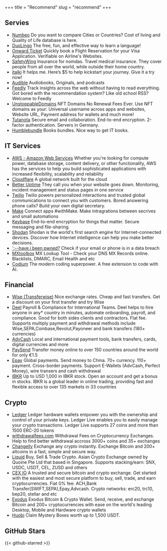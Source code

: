 +++
title = "Recommend"
slug = "recommend"
+++

## Servies
- [Numbeo](https://www.numbeo.com/)
  Do you want to compare Cities or Countries? Cost of living and Quality of Life database is here.
- [DuoLingo](https://cageyv.dev/recommend/duolingo)
  The free, fun, and effective way to learn a language! 
- [Onward Ticket](https://onwardticket.com/)
  Quickly book a Flight Reservation for your Visa Application. Verifiable on Airline's Websites.
- [SafetyWing](https://safetywing.com/nomad-insurance/)
  Insurance for nomdas. Travel medical insurance. They cover people from all over the world, while outside their home country.
- [italki](https://cageyv.dev/recommend/italki)
  It helps me. Here’s $5 to help kickstart your journey. Give it a try now!
- [Audible](https://www.audible.com/)
  Audiobooks, Originals, and podcasts
- [Feedly](https://feedly.com/)
  Track insights across the web without having to read everything. Got bored with the recommendation system? Like old school RSS? Welcome to Feedly
- [UnstoppableDomains](https://cageyv.dev/recommend/unstoppabledomains)
  NFT Domains No Renewal Fees Ever. Use NFT domains as your: Universal username across apps and websites, Website URL, Payment address for wallets and much more!
- [Tutanota](https://cageyv.dev/recommend/tutanota)
  Secure email and collaboration. End-to-end encryption. 2-factor authentication. Servers in Germany.
- [Humblebundle](https://cageyv.dev/recommend/humblebundle)
  Books bundles. Nice way to get IT books.


## IT Services 
- [AWS - Amazon Web Services](https://aws.amazon.com/)
  Whether you're looking for compute power, database storage, content delivery, or other functionality, AWS has the services to help you build sophisticated applications with increased flexibility, scalability and reliability
- [Cloudflare](https://www.cloudflare.com/)
  A global network built for the cloud
- [Better Uptime](https://betteruptime.com/)
  They call you when your website goes down. Monitoring, incident management and status pages in one service
- [Twilio](https://cageyv.dev/recommend/twilio)
  Twilio powers personalized interactions and trusted global communications to connect you with customers. Bored answering phone calls? Build your own digital secretary.
- [Make](https://www.make.com/)
  Connect apps #withMake. Make intragrations between secrives and small automations
- [Keybase](https://keybase.io/)
  End-to-end encryption for things that matter. Secure messaging and file-sharing.
- [Shodan](https://www.shodan.io/)
  Shodan is the world's first search engine for Internet-connected devices. Discover how Internet intelligence can help you make better decisions.
- [';--have i been pwned?](https://haveibeenpwned.com/)
  Check if your email or phone is in a data breach
- [MXtoolbox](https://mxtoolbox.com/)
  MX Lookup Tool - Check your DNS MX Records online. Blacklists, DMARC, Email Health and etc
- [Codium](https://cageyv.dev/recommend/codeium)
  The modern coding superpower. A free extension to code with AI.
   
## Financial
- [Wise (Transferwise)](https://cageyv.dev/recommend/wise)
  Nice exchange rates. Cheap and fast transfers. Get a discount on your first transfer and try Wise
- [Deel](https://cageyv.dev/recommend/letsdeel)
  Payroll & Compliance for International Teams. Deel helps to hire anyone in any* country in minutes, automate onboarding, payroll, and compliance. Good for both sides clients and contractors. Flat fee. Supports multiply payment and withdrawal methods include Wise,SEPA,Coinbase,Revolut,Payoneer and bank transfers (180+ currencies) 
- [AdvCash](https://cageyv.dev/recommend/advcash)
  Local and international payment tools, bank transfers, cards, digital currencies and more
- [PaySend](https://cageyv.dev/recommend/paysend)
  Transfer money online to over 150 countries around the world for only €1.5
- [Epay](https://cageyv.dev/recommend/epay)
  Global payments. Send money to China. 70+ currency. 110+ payment. Cross-border payments. Support E-Wallets (AdvCash, Perfect Money), wire transers and cash withdrawal
- [IBKR](https://cageyv.dev/recommend/ibkr)
  Up to USD 1,000 in IBKR stock. Open an account and get a bonus in stocks. IBKR is a global leader in online trading, providing fast and flexible access to over 135 markets in 33 countries

## Crypto
- [Ledger](https://cageyv.dev/recommend/ledger)
  Ledger hardware wallets empower you with the ownership and control of your private keys. Ledger Live enables you to easily manage your crypto transactions. Ledger Live supports 27 coins and more than 1500 ERC-20 tokens
- [withdrawalfees.com](https://withdrawalfees.com/)
  Withdrawal Fees on Cryptocurrency Exchanges. Help to find better withdrawal accross 3000+ coins and 35+ exchanges
- [Changelly](https://cageyv.dev/recommend/changelly) 
  Exchange any crypto instantly. Exchange Bitcoin and 200+ altcoins in a fast, simple and secure way.
- [Liquid](https://cageyv.dev/recommend/liquid)
  Buy, Sell & Trade Crypto. Asian Crypto Exchange owned by Quoine Pte Ltd that based in Singapore. Supports stacking/earn: SNX, USDC, USDT, CEL, ZUSD and others
- [CEX IO](https://cageyv.dev/recommend/cex)
  A trusted and secure bitcoin and crypto exchange. Get started with the easiest and most secure platform to buy, sell, trade, and earn cryptocurrencies. Fiat 0% fee: ACH,Bank Transfer(SWIFT,SEPA),Epay,Advcash. Crypto networks: erc20, trc10, bep20, stellar and etc
- [Exodus](https://www.exodus.com/)
  Exodus Bitcoin & Crypto Wallet. Send, receive, and exchange Bitcoin and 200+ cryptocurrencies with ease on the world's leading Desktop, Mobile and Hardware crypto wallets
- [Huobi](https://cageyv.dev/recommend/huobi) Claim Mystery Boxes worth up to 1,500 USDT.

## GitHub Stars
{{< github-starred >}}
